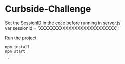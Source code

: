 # Curbside-Challenge
Set the SessionID in the code before running in server.js <br />
var sessionId = 'XXXXXXXXXXXXXXXXXXXXXXXXXX';

Run the project
```
npm install
npm start

``  
